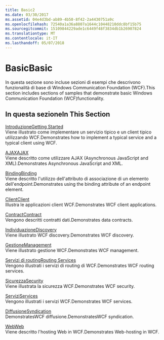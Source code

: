 ```yaml
---
title: Basic2
ms.date: 03/30/2017
ms.assetid: 04e4d3bd-ab89-4b50-8f42-2a4430751a9c
ms.openlocfilehash: 72540a1a36a8807a1644c10448210ddc8bf15b75
ms.sourcegitcommit: 15109844229ade1c6449f48f3834db1b26907824
ms.translationtype: MT
ms.contentlocale: it-IT
ms.lasthandoff: 05/07/2018
---
```

# <a name="basic"></a><span data-ttu-id="a3752-102">Basic</span><span class="sxs-lookup"><span data-stu-id="a3752-102">Basic</span></span>
<span data-ttu-id="a3752-103">In questa sezione sono incluse sezioni di esempi che descrivono funzionalità di base di Windows Communication Foundation (WCF).</span><span class="sxs-lookup"><span data-stu-id="a3752-103">This section includes sections of samples that demonstrate basic Windows Communication Foundation (WCF)functionality.</span></span>  
  
## <a name="in-this-section"></a><span data-ttu-id="a3752-104">In questa sezione</span><span class="sxs-lookup"><span data-stu-id="a3752-104">In This Section</span></span>  
 [<span data-ttu-id="a3752-105">Introduzione</span><span class="sxs-lookup"><span data-stu-id="a3752-105">Getting Started</span></span>](../../../../docs/framework/wcf/samples/getting-started-sample.md)  
 <span data-ttu-id="a3752-106">Viene illustrato come implementare un servizio tipico e un client tipico utilizzando WCF.</span><span class="sxs-lookup"><span data-stu-id="a3752-106">Demonstrates how to implement a typical service and a typical client using WCF.</span></span>  
  
 [<span data-ttu-id="a3752-107">AJAX</span><span class="sxs-lookup"><span data-stu-id="a3752-107">AJAX</span></span>](../../../../docs/framework/wcf/samples/ajax.md)  
 <span data-ttu-id="a3752-108">Viene descritto come utilizzare AJAX (Asynchronous JavaScript and XML).</span><span class="sxs-lookup"><span data-stu-id="a3752-108">Demonstrates Asynchronous JavaScript and XML.</span></span>  
  
 [<span data-ttu-id="a3752-109">Binding</span><span class="sxs-lookup"><span data-stu-id="a3752-109">Binding</span></span>](../../../../docs/framework/wcf/samples/binding.md)  
 <span data-ttu-id="a3752-110">Viene descritto l'utilizzo dell'attributo di associazione di un elemento dell'endpoint.</span><span class="sxs-lookup"><span data-stu-id="a3752-110">Demonstrates using the binding attribute of an endpoint element.</span></span>  
  
 [<span data-ttu-id="a3752-111">Client</span><span class="sxs-lookup"><span data-stu-id="a3752-111">Client</span></span>](../../../../docs/framework/wcf/samples/client.md)  
 <span data-ttu-id="a3752-112">Illustra le applicazioni client WCF.</span><span class="sxs-lookup"><span data-stu-id="a3752-112">Demonstrates WCF client applications.</span></span>  
  
 [<span data-ttu-id="a3752-113">Contract</span><span class="sxs-lookup"><span data-stu-id="a3752-113">Contract</span></span>](../../../../docs/framework/wcf/samples/contract.md)  
 <span data-ttu-id="a3752-114">Vengono descritti contratti dati.</span><span class="sxs-lookup"><span data-stu-id="a3752-114">Demonstrates data contracts.</span></span>  
  
 [<span data-ttu-id="a3752-115">Individuazione</span><span class="sxs-lookup"><span data-stu-id="a3752-115">Discovery</span></span>](../../../../docs/framework/wcf/samples/discovery-samples.md)  
 <span data-ttu-id="a3752-116">Viene illustrato WCF discovery.</span><span class="sxs-lookup"><span data-stu-id="a3752-116">Demonstrates WCF discovery.</span></span>  
  
 [<span data-ttu-id="a3752-117">Gestione</span><span class="sxs-lookup"><span data-stu-id="a3752-117">Management</span></span>](../../../../docs/framework/wcf/samples/management.md)  
 <span data-ttu-id="a3752-118">Viene illustrato gestione WCF.</span><span class="sxs-lookup"><span data-stu-id="a3752-118">Demonstrates WCF management.</span></span>  
  
 [<span data-ttu-id="a3752-119">Servizi di routing</span><span class="sxs-lookup"><span data-stu-id="a3752-119">Routing Services</span></span>](../../../../docs/framework/wcf/samples/routing-services.md)  
 <span data-ttu-id="a3752-120">Vengono illustrati i servizi di routing di WCF.</span><span class="sxs-lookup"><span data-stu-id="a3752-120">Demonstrates WCF routing services.</span></span>  
  
 [<span data-ttu-id="a3752-121">Sicurezza</span><span class="sxs-lookup"><span data-stu-id="a3752-121">Security</span></span>](../../../../docs/framework/wcf/samples/security-in-wcf.md)  
 <span data-ttu-id="a3752-122">Viene illustrata la sicurezza WCF.</span><span class="sxs-lookup"><span data-stu-id="a3752-122">Demonstrates WCF security.</span></span>  
  
 [<span data-ttu-id="a3752-123">Servizi</span><span class="sxs-lookup"><span data-stu-id="a3752-123">Services</span></span>](../../../../docs/framework/wcf/samples/services.md)  
 <span data-ttu-id="a3752-124">Vengono illustrati i servizi WCF.</span><span class="sxs-lookup"><span data-stu-id="a3752-124">Demonstrates WCF services.</span></span>  
  
 [<span data-ttu-id="a3752-125">Diffusione</span><span class="sxs-lookup"><span data-stu-id="a3752-125">Syndication</span></span>](../../../../docs/framework/wcf/samples/syndication.md)  
 <span data-ttu-id="a3752-126">DemonstratesWCF diffusione.</span><span class="sxs-lookup"><span data-stu-id="a3752-126">DemonstratesWCF syndication.</span></span>  
  
 [<span data-ttu-id="a3752-127">Web</span><span class="sxs-lookup"><span data-stu-id="a3752-127">Web</span></span>](../../../../docs/framework/wcf/samples/web.md)  
 <span data-ttu-id="a3752-128">Viene descritto l'hosting Web in WCF.</span><span class="sxs-lookup"><span data-stu-id="a3752-128">Demonstrates Web-hosting in WCF.</span></span>
